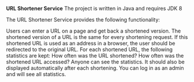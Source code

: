 **URL Shortener Service**
The project is written in Java and requires JDK 8 

The URL Shortener Service provides the following functionality:

Users can enter a URL on a page and get back a shortened version. The shortened version of a URL is the same for every shortening request.
If this shortened URL is used as an address in a browser, the user should be redirected to the original URL.
For each shortened URL, the following statistics are kept:
How often was the URL shortened?
How often was the shortened URL accessed?
Anyone can see the statistics. It should also be displayed automatically after each shortening.
You can log in as an admin and will see all statistics.

